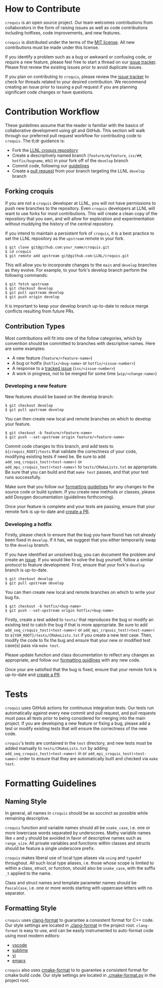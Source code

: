 # How to Contribute

`croquis` is an open source project.
Our team welcomes contributions from collaborators in the form of raising issues 
as well as code contributions including hotfixes, code improvements, and new
features.

`croquis` is distributed under the terms of the 
[MIT license](https://github.com/LLNL/croquis/blob/main/LICENSE-MIT). 
All new contributions must be made under this license.

If you identify a problem such as a bug or awkward or confusing code, or require
a new feature, please feel free to start a thread on our 
[issue tracker](https://github.com/LLNL/croquis/issues).
Please first review the existing issues prior to avoid duplicate issues. 
 
If you plan on contributing to `croquis`, please review the 
[issue tracker](https://github.com/LLNL/croquis/issues) to check for threads 
related to your desired contribution. 
We recommend creating an issue prior to issuing a pull request if you are 
planning significant code changes or have questions. 

# Contribution Workflow

These guidelines assume that the reader is familiar with the basics of 
collaborative development using git and GitHub.
This section will walk through our preferred pull request workflow for 
contributing code to `croquis`. 
The tl;dr guidance is:
- Fork the [LLNL croquis repository](https://github.com/LLNL/croquis)
- Create a descriptively named branch 
  (`feature/myfeature`, `iss/##`, `hotfix/bugname`, etc) in your fork off of 
  the `develop` branch
- Commit code, following our [guidelines](#formatting-guidelines)
- Create a [pull request](https://github.com/LLNL/croquis/compare) from your
  branch targeting the LLNL `develop` branch

## Forking croquis

If you are not a `croquis` developer at LLNL, you will not have permissions to 
push new branches to the repository.
Even `croquis` developers at LLNL will want to use forks for most contributions.
This will create a clean copy of the repository that you own, and will allow for 
exploration and experimentation without muddying the history of the central 
repository.

If you intend to maintain a persistent fork of `croquis`, it is a best practice 
to set the LLNL repository as the `upstream` remote in your fork. 
```
$ git clone git@github.com:your_name/croquis.git
$ cd croquis
$ git remote add upstream git@github.com:LLNL/croquis.git
```
This will allow you to incorporate changes to the `main` and `develop` 
branches as they evolve.
For example, to your fork's develop branch perform the following commands:
```
$ git fetch upstream
$ git checkout develop
$ git pull upstream develop
$ git push origin develop
```
It is important to keep your develop branch up-to-date to reduce merge conflicts
resulting from future PRs.

## Contribution Types

Most contributions will fit into one of the follow categories, which by 
convention should be committed to branches with descriptive names.
Here are some examples:
- A new feature (`feature/<feature-name>`)
- A bug or hotfix (`hotfix/<bug-name>` or `hotfix/<issue-number>`)
- A response to a [tracked issue](https://github.com/LLNL/croquis/issues) 
  (`iss/<issue-number>`)
- A work in progress, not to be merged for some time (`wip/<change-name>`)

### Developing a new feature

New features should be based on the develop branch:
```
$ git checkout develop
$ git pull upstream develop
```
You can then create new local and remote branches on which to develop your 
feature.
```
$ git checkout -b feature/<feature-name>
$ git push --set-upstream origin feature/<feature-name>
```
Commit code changes to this branch, and add tests to `${croquis_ROOT}/tests` 
that validate the correctness of your code, modifying existing tests if need be.
Be sure to add `add_seq_croquis_test(<test-name>)` or  
`add_mpi_croquis_test(<test-name>)` to `tests/CMakeLists.txt`
as appropriate.
Be sure that you can build and that `make test` passes, and that your test
runs successfully.

Make sure that you follow our [formatting guidelines](#formatting-guidlines) for 
any changes to the source code or build system. 
If you create new methods or classes, please add Doxygen documentation 
(guidelines forthcoming). 

Once your feature is complete and your tests are passing, ensure that your 
remote fork is up-to-date and 
[create a PR](https://github.com/LLNL/croquis/compare). 

### Developing a hotfix

Firstly, please check to ensure that the bug you have found has not already been
fixed in `develop`. 
If it has, we suggest that you either temporarily swap to the `develop` branch.

If you have identified an unsolved bug, you can document the problem and create
an [issue](https://github.com/LLNL/croquis/issues).
If you would like to solve the bug yourself, follow a similar protocol to 
feature development.
First, ensure that your fork's `develop` branch is up-to-date.
```
$ git checkout develop
$ git pull upstream develop
```
You can then create new local and remote branches on which to write your bug 
fix.
```
$ git checkout -b hotfix/<bug-name>
$ git push --set-upstream origin hotfix/<bug-name>
```

Firstly, create a test added to `tests/` that reproduces the bug or 
modify an existing test to catch the bug if that is more appropriate.
Be sure to add `add_seq_croquis_test(<test-name>)` or
`add_mpi_crqouis_test(<test-name>)` to `${YGM_ROOT}/tests/CMakeLists.txt`
if you create a new test case.
Then, modify the code to fix the bug and ensure that your new or modified test
case(s) pass via `make test`. 

Please update function and class documentation to reflect any changes as 
appropriate, and follow our [formatting guidlines](#formatting-guidelines) with 
any new code.

Once your are satisfied that the bug is fixed, ensure that your remote fork is 
up-to-date and [create a PR](https://github.com/LLNL/croquis/compare). 

# Tests

`croquis` uses GitHub actions for continuous integration tests. 
Our tests run automatically against every new commit and pull request, and pull
requests must pass all tests prior to being considered for merging into the main
project.
If you are developing a new feature or fixing a bug, please add a test or modify
existing tests that will ensure the correctness of the new code. 

`croquis`'s tests are contained in the `test` directory, and new tests must be added
manually to `tests/CMakeLists.txt` by adding `add_seq_croquis_test(<test-name>)`
in or `add_mpi_croquis_test(<test-name>)` 
order to ensure that they are automatically built and checked via `make test`.

# Formatting Guidelines

## Naming Style

In general, all names in `croquis` should be as succinct as possible while 
remaining descriptive.

`croquis` function and variable names should all be `snake_case`, i.e. one or 
more lowercase words separated by underscores.
Mathy variable names like `x` and `y` should be avoided in favor of descriptive
names such as `range_size`.
All private variables and functions within classes and structs should be 
feature a single underscore prefix.

`croquis` makes liberal use of local type aliases via `using` and `typedef` 
throughout.
All such local type aliases, i.e. those whose scope is limited to within a 
class, struct, or function, should also be `snake_case`, with the suffix `_t` 
applied to the name. 

Class and struct names and template parameter names should be `PascalCase`, i.e. 
one or more words starting with uppercase letters with no separator.

## Formatting Style

`croquis` uses 
[clang-format](https://www.kernel.org/doc/html/v4.17/process/clang-format.html)
to guarantee a consistent format for C++ code.
Our style settings are located in 
[.clang-format](https://github.com/LLNL/croquis/blob/main/.clang-format) in the 
project root.
`clang-format` is easy to use, and can be easily instrumented to auto-format
code using most modern editors:
- [vscode](https://marketplace.visualstudio.com/items?itemName=xaver.clang-format)
- [sublime](https://packagecontrol.io/packages/Clang%20Format)
- [vi](https://github.com/rhysd/vim-clang-format)
- [emacs](https://github.com/sonatard/clang-format)

`croquis` also uses [cmake-format](https://github.com/cheshirekow/cmake_format) to 
to guarantee a consistent format for cmake build code.
Our style settings are located in 
[.cmake-format.py](https://github.com/LLNL/croquis/blob/main/.cmake-format.py) 
in the project root.


